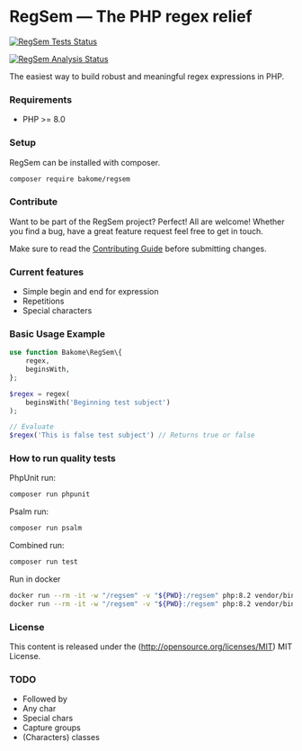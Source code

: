 RegSem — The PHP regex relief
=============

[![RegSem Tests Status](https://github.com/bakome/regsem/workflows/test/badge.svg)](https://github.com/bakome/regsem/actions/workflows/test.yml)

[![RegSem Analysis Status](https://github.com/bakome/regsem/workflows/analyse/badge.svg)](https://github.com/bakome/regsem/actions/workflows/analyse.yml)


The easiest way to build robust and meaningful regex expressions in PHP.

### Requirements ###

- PHP >= 8.0

### Setup ###

RegSem can be installed with composer.

```bash
composer require bakome/regsem
```

### Contribute ###

Want to be part of the RegSem project? Perfect! All are welcome! 
Whether you find a bug, have a great feature request feel free to get in touch.

Make sure to read the [Contributing Guide](.github/CONTRIBUTING.md)
before submitting changes.

### Current features ###

- Simple begin and end for expression
- Repetitions
- Special characters

### Basic Usage Example ###

```php
use function Bakome\RegSem\{
    regex,
    beginsWith,
};

$regex = regex(
    beginsWith('Beginning test subject')
);

// Evaluate
$regex('This is false test subject') // Returns true or false

```

### How to run quality tests ###

PhpUnit run:

```sh
composer run phpunit
```

Psalm run:

```sh
composer run psalm
```

Combined run:

```sh
composer run test
```

Run in docker
```sh
docker run --rm -it -w "/regsem" -v "${PWD}:/regsem" php:8.2 vendor/bin/phpunit
docker run --rm -it -w "/regsem" -v "${PWD}:/regsem" php:8.2 vendor/bin/psalm
```

### License ###

This content is released under the (http://opensource.org/licenses/MIT) MIT License.


### TODO

 - Followed by
 - Any char
 - Special chars
 - Capture groups
 - (Characters) classes
